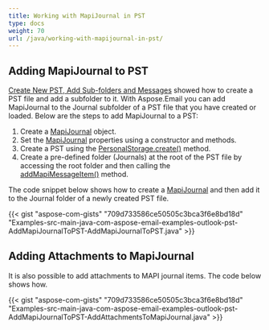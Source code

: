```yaml
---
title: Working with MapiJournal in PST
type: docs
weight: 70
url: /java/working-with-mapijournal-in-pst/
---
```


## **Adding MapiJournal to PST**
[Create New PST, Add Sub-folders and Messages](/java/create-new-pst-add-sub-folders-and-messages/) showed how to create a PST file and add a subfolder to it. With Aspose.Email you can add MapiJournal to the Journal subfolder of a PST file that you have created or loaded. Below are the steps to add MapiJournal to a PST:

1. Create a [MapiJournal](https://apireference.aspose.com/java/email/com.aspose.email/MapiJournal) object.
1. Set the [MapiJournal](https://apireference.aspose.com/java/email/com.aspose.email/MapiJournal) properties using a constructor and methods.
1. Create a PST using the [PersonalStorage.create()](https://apireference.aspose.com/java/email/com.aspose.email/PersonalStorage#create\(java.io.OutputStream,%20int\)) method.
1. Create a pre-defined folder (Journals) at the root of the PST file by accessing the root folder and then calling the [addMapiMessageItem()](https://apireference.aspose.com/java/email/com.aspose.email/FolderInfo#addMapiMessageItem\(com.aspose.email.IMapiMessageItem\)) method.

The code snippet below shows how to create a [MapiJournal](https://apireference.aspose.com/java/email/com.aspose.email/MapiJournal) and then add it to the Journal folder of a newly created PST file.

{{< gist "aspose-com-gists" "709d733586ce50505c3bca3f6e8bd18d" "Examples-src-main-java-com-aspose-email-examples-outlook-pst-AddMapiJournalToPST-AddMapiJournalToPST.java" >}}
## **Adding Attachments to MapiJournal**
It is also possible to add attachments to MAPI journal items. The code below shows how.

{{< gist "aspose-com-gists" "709d733586ce50505c3bca3f6e8bd18d" "Examples-src-main-java-com-aspose-email-examples-outlook-pst-AddMapiJournalToPST-AddAttachmentsToMapiJournal.java" >}}
